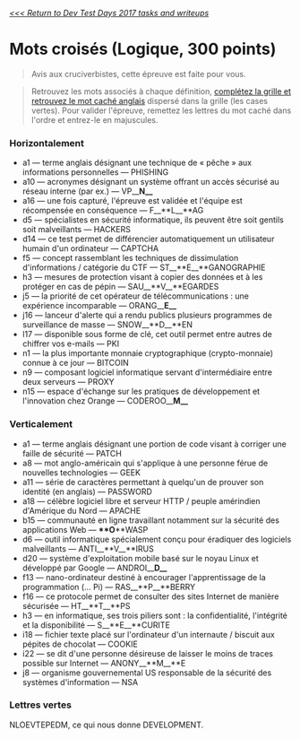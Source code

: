 _[<<< Return to Dev Test Days 2017 tasks and writeups](/devtestdays-2017)_
# Mots croisés (Logique, 300 points)

>Avis aux cruciverbistes, cette épreuve est faite pour vous.

>Retrouvez les mots associés à chaque définition, [complétez la grille et retrouvez le mot caché anglais](mots_croises.png) dispersé dans la grille (les cases vertes). Pour valider l'épreuve, remettez les lettres du mot caché dans l'ordre et entrez-le en majuscules.

### Horizontalement

* a1 — terme anglais désignant une technique de « pêche » aux informations personnelles — PHISHING
* a10 — acronymes désignant un système offrant un accès sécurisé au réseau interne (par ex.) — VP__**N__**
* a16 — une fois capturé, l'épreuve est validée et l'équipe est récompensée en conséquence — F__**L__**AG
* d5 — spécialistes en sécurité informatique, ils peuvent être soit gentils soit malveillants — HACKERS
* d14 — ce test permet de différencier automatiquement un utilisateur humain d'un ordinateur — CAPTCHA
* f5 — concept rassemblant les techniques de dissimulation d'informations / catégorie du CTF — ST__**E__**GANOGRAPHIE
* h3 — mesures de protection visant à copier des données et à les protéger en cas de pépin — SAU__**V__**EGARDES
* j5 — la priorité de cet opérateur de télécommunications : une expérience incomparable — ORANG__**E__**
* j16 — lanceur d'alerte qui a rendu publics plusieurs programmes de surveillance de masse — SNOW__**D__**EN
* l17 — disponible sous forme de clé, cet outil permet entre autres de chiffrer vos e-mails — PKI
* n1 — la plus importante monnaie cryptographique (crypto-monnaie) connue à ce jour — BITCOIN
* n9 — composant logiciel informatique servant d'intermédiaire entre deux serveurs — PROXY
* n15 — espace d'échange sur les pratiques de développement et l'innovation chez Orange — CODEROO__**M__**

### Verticalement

* a1 — terme anglais désignant une portion de code visant à corriger une faille de sécurité — PATCH
* a8 — mot anglo-américain qui s'applique à une personne férue de nouvelles technologies — GEEK
* a11 — série de caractères permettant à quelqu'un de prouver son identité (en anglais) — PASSWORD
* a18 — célèbre logiciel libre et serveur HTTP / peuple amérindien d'Amérique du Nord — APACHE
* b15 — communauté en ligne travaillant notamment sur la sécurité des applications Web — __**O__**WASP
* d6 — outil informatique spécialement conçu pour éradiquer des logiciels malveillants — ANTI__**V__**IRUS
* d20 — système d'exploitation mobile basé sur le noyau Linux et développé par Google — ANDROI__**D__**
* f13 — nano-ordinateur destiné à encourager l'apprentissage de la programmation (... Pi) — RAS__**P__**BERRY
* f16 — ce protocole permet de consulter des sites Internet de manière sécurisée — HT__**T__**PS
* h3 — en informatique, ses trois piliers sont : la confidentialité, l'intégrité et la disponibilité — S__**E__**CURITE
* i18 — fichier texte placé sur l'ordinateur d'un internaute / biscuit aux pépites de chocolat — COOKIE
* i22 — se dit d'une personne désireuse de laisser le moins de traces possible sur Internet — ANONY__**M__**E
* j8 — organisme gouvernemental US responsable de la sécurité des systèmes d'information — NSA

### Lettres vertes

NLOEVTEPEDM, ce qui nous donne DEVELOPMENT.
